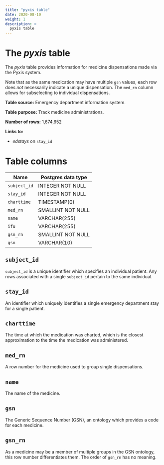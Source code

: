 ```yaml
---
title: "pyxis table"
date: 2020-08-10
weight: 1
description: >
  pyxis table
---
```


# The *pyxis* table

The *pyxis* table provides information for medicine dispensations made via the Pyxis system.

Note that as the same medication may have multiple `gsn` values, each row does *not* necessarily indicate a unique dispensation. The `med_rn` column allows for subselecting to individual dispensations.

**Table source:** Emergency department information system.

**Table purpose:** Track medicine administrations.

**Number of rows:** 1,674,652

**Links to:**

* *edstays* on `stay_id`

<!-- # Important considerations -->

# Table columns

Name | Postgres data type
---- | ----
`subject_id` | INTEGER NOT NULL
`stay_id`   | INTEGER NOT NULL
`charttime` | TIMESTAMP(0)
`med_rn`    | SMALLINT NOT NULL
`name`      | VARCHAR(255)
`ifu`       | VARCHAR(255)
`gsn_rn`    | SMALLINT NOT NULL
`gsn`       | VARCHAR(10)

## `subject_id`

`subject_id` is a unique identifier which specifies an individual patient. Any rows associated with a single `subject_id` pertain to the same individual.

## `stay_id`

An identifier which uniquely identifies a single emergency department stay for a single patient.

## `charttime`

The time at which the medication was charted, which is the closest approximation to the time the medication was administered.

## `med_rn`

A row number for the medicine used to group single dispensations.

## `name`

The name of the medicine.

## `gsn`

The Generic Sequence Number (GSN), an ontology which provides a code for each medicine.

## `gsn_rn`

As a medicine may be a member of multiple groups in the GSN ontology, this row number differentiates them. The order of `gsn_rn` has no meaning.